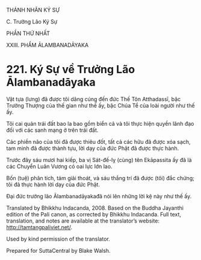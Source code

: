 THÁNH NHÂN KÝ SỰ

C. Trưởng Lão Ký Sự

PHẦN THỨ NHẤT

XXIII. PHẨM ĀLAMBANADĀYAKA

# 221\. Ký Sự về Trưởng Lão Ālambanadāyaka

Vật tựa (lưng) đã được tôi dâng cúng đến đức Thế Tôn Atthadassī, bậc Trưởng Thượng của thế gian như thế ấy, bậc Chúa Tể của loài người như thế ấy.

Tôi cai quản trái đất bao la bao gồm biển cả và tôi thực hiện quyền lãnh đạo đối với các sanh mạng ở trên trái đất.

Các phiền não của tôi đã được thiêu đốt, tất cả các hữu đã được xóa sạch, tam minh đã được thành tựu, lời dạy của đức Phật đã được thực hành.

Trước đây sáu mươi hai kiếp, ba vị Sát-đế-lỵ (cùng) tên Ekāpassita ấy đã là các Chuyển Luân Vương có oai lực lớn lao.

Bốn (tuệ) phân tích, tám giải thoát, và sáu thắng trí đã được (tôi) đắc chứng; tôi đã thực hành lời dạy của đức Phật.

Đại đức trưởng lão Ālambanadāyakađã nói lên những lời kệ này như thế ấy.

Translated by Bhikkhu Indacanda, 2008. Based on the Buddha Jayanthi edition of the Pali canon, as corrected by Bhikkhu Indacanda. Full text, translation, and notes are available at the translator’s website: http://tamtangpaliviet.net/.

Used by kind permission of the translator.

Prepared for SuttaCentral by Blake Walsh.